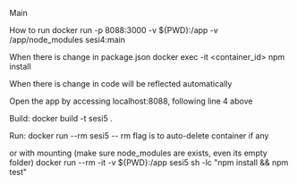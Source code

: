 Main

How to run
docker run -p 8088:3000 -v ${PWD}:/app -v /app/node_modules sesi4:main  

When there is change in package.json 
docker exec -it <container_id> npm install

When there is change in code 
will be reflected automatically

Open the app by accessing localhost:8088, following line 4 above


Build:
docker build -t sesi5 .

Run:
docker run --rm sesi5
-- rm flag is to auto-delete container if any

or with mounting (make sure node_modules are exists, even its empty folder)
docker run --rm -it -v ${PWD}:/app  sesi5 sh -lc "npm install && npm test"
